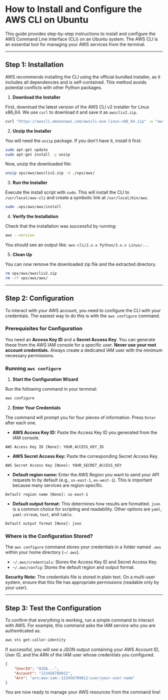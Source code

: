 # How to Install and Configure the AWS CLI on Ubuntu

This guide provides step-by-step instructions to install and configure the AWS Command Line Interface (CLI) on an Ubuntu system. The AWS CLI is an essential tool for managing your AWS services from the terminal.

---
## Step 1: Installation

AWS recommends installing the CLI using the official bundled installer, as it includes all dependencies and is self-contained. This method avoids potential conflicts with other Python packages.

1.  **Download the Installer**

First, download the latest version of the AWS CLI v2 installer for Linux x86_64. We use `curl` to download it and save it as `awscliv2.zip`.

```bash
curl "https://awscli.amazonaws.com/awscli-exe-linux-x86_64.zip" -o "awscliv2.zip"
```

2.  **Unzip the Installer**

You will need the `unzip` package. If you don't have it, install it first:

```bash
sudo apt-get update
sudo apt-get install -y unzip
```

Now, unzip the downloaded file:

```bash
unzip vps/aws/awscliv2.zip -d ./vps/aws/
```

3.  **Run the Installer**

Execute the install script with `sudo`. This will install the CLI to `/usr/local/aws-cli` and create a symbolic link at `/usr/local/bin/aws`.

```bash
sudo .vps/aws/aws/install
```

4.  **Verify the Installation**

Check that the installation was successful by running:

```bash
aws --version
```

You should see an output like: `aws-cli/2.x.x Python/3.x.x Linux/...`

5.  **Clean Up**

You can now remove the downloaded zip file and the extracted directory.

```bash
rm vps/aws/awscliv2.zip
rm -rf vps/aws/aws/
```

---
## Step 2: Configuration

To interact with your AWS account, you need to configure the CLI with your credentials. The easiest way to do this is with the `aws configure` command.

### Prerequisites for Configuration

You need an **Access Key ID** and a **Secret Access Key**. You can generate these from the AWS IAM console for a specific user. **Never use your root account credentials.** Always create a dedicated IAM user with the minimum necessary permissions.

### Running `aws configure`

1.  **Start the Configuration Wizard**

Run the following command in your terminal:

```bash
aws configure
```

2.  **Enter Your Credentials**

The command will prompt you for four pieces of information. Press `Enter` after each one.

*   **AWS Access Key ID:** Paste the Access Key ID you generated from the IAM console.

```
AWS Access Key ID [None]: YOUR_ACCESS_KEY_ID
```

*   **AWS Secret Access Key:** Paste the corresponding Secret Access Key.
    
```
AWS Secret Access Key [None]: YOUR_SECRET_ACCESS_KEY
```

*   **Default region name:** Enter the AWS Region you want to send your API requests to by default (e.g., `us-east-1`, `eu-west-1`). This is important because many services are region-specific.
    
```
Default region name [None]: us-east-1
```

*   **Default output format:** This determines how results are formatted. `json` is a common choice for scripting and readability. Other options are `yaml`, `yaml-stream`, `text`, and `table`.
    
```
Default output format [None]: json
```

### Where is the Configuration Stored?

The `aws configure` command stores your credentials in a folder named `.aws` within your home directory (`~/.aws`).

*   `~/.aws/credentials`: Stores the Access Key ID and Secret Access Key.
*   `~/.aws/config`: Stores the default region and output format.

**Security Note:** The credentials file is stored in plain text. On a multi-user system, ensure that this file has appropriate permissions (readable only by your user).

---
## Step 3: Test the Configuration

To confirm that everything is working, run a simple command to interact with AWS. For example, this command asks the IAM service who you are authenticated as.

```bash
aws sts get-caller-identity
```

If successful, you will see a JSON output containing your AWS Account ID, User ID, and the ARN of the IAM user whose credentials you configured.

```json
{
    "UserId": "AIDA...",
    "Account": "123456789012",
    "Arn": "arn:aws:iam::123456789012:user/your-user-name"
}
```

You are now ready to manage your AWS resources from the command line!
